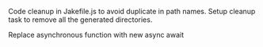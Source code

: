 Code cleanup in Jakefile.js to avoid duplicate in path names.
Setup cleanup task to remove all the generated directories.

Replace asynchronous function with new async await

